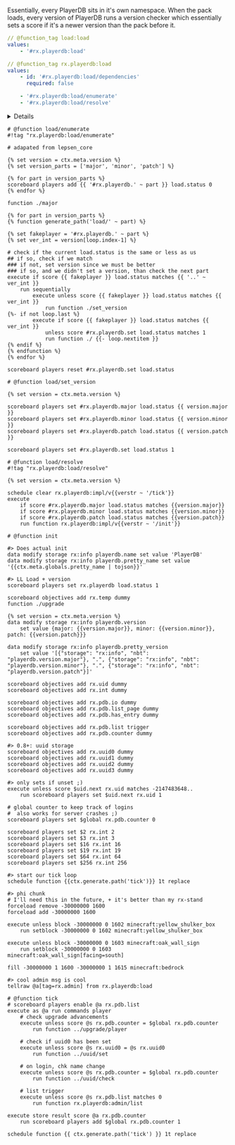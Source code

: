 <!-- Main entry points from LL -->

Essentially, every PlayerDB sits in it's own namespace. When the pack loads, every version of PlayerDB runs a version checker which essentially sets a score if it's a newer version than the pack before it.

```yaml
// @function_tag load:load
values:
    - '#rx.playerdb:load'
```

```yaml
// @function_tag rx.playerdb:load
values:
    - id: '#rx.playerdb:load/dependencies'
      required: false

    - '#rx.playerdb:load/enumerate'
    - '#rx.playerdb:load/resolve'
```

<details>Enumerate

Since this logic is a bit tough, lets break it down here.
We are using SemVer which defines 3 parts of our version: major, minor, patch

- major defines any breaking changes, mostly pertaining to rewrites
- minor defines any new features that your pack may be relying on
- patch defines any changes or fixes which apply to the feature set

Enumerate is called upon every instance of PlayerDB which is loaded in the world. It needs to first define the greatest version of PlayerDB by comparing the major.minor.patch version and override the version if it thinks it's greater.

First we check the current major. For the first pack, it will be empty so we will be the only version. Once we find a second instance of PlayerDB, it will ask *"Am I greater than the previous major"*.

- If we are *greater*, then our version is the greatest version.
- If we are *equal*, then our version needs to check minor.
- If we are *lesser*, then our version is not the greatest version.

We then repeat these steps for minor and patch. For the final patch check, there are 3 situations:

- We are now the greatest pack version and we update the latest `load.status` version
- We are the same pack version, in which our namespaces will collide
- We are not the greatest pack version, in which we do **nothing**.

This process will ensure that the latest and greatest PlayerDB version is the one which prevails! 

</details>

```mcfunction
# @function load/enumerate
#!tag "rx.playerdb:load/enumerate"

# adapated from lepsen_core

{% set version = ctx.meta.version %}
{% set version_parts = ['major', 'minor', 'patch'] %}

{% for part in version_parts %}
scoreboard players add {{ '#rx.playerdb.' ~ part }} load.status 0
{% endfor %}

function ./major

{% for part in version_parts %}
{% function generate_path('load/' ~ part) %}

{% set fakeplayer = '#rx.playerdb.' ~ part %}
{% set ver_int = version[loop.index-1] %}

# check if the current load.status is the same or less as us
## if so, check if we match
### if not, set version since we must be better
### if so, and we didn't set a version, than check the next part
execute if score {{ fakeplayer }} load.status matches {{ '..' ~ ver_int }}
    run sequentially
        execute unless score {{ fakeplayer }} load.status matches {{ ver_int }}
            run function ./set_version
{%- if not loop.last %}
        execute if score {{ fakeplayer }} load.status matches {{ ver_int }}
            unless score #rx.playerdb.set load.status matches 1
            run function ./ {{- loop.nextitem }}
{% endif %}
{% endfunction %}
{% endfor %}

scoreboard players reset #rx.playerdb.set load.status
```

```mcfunction
# @function load/set_version

{% set version = ctx.meta.version %}

scoreboard players set #rx.playerdb.major load.status {{ version.major }}
scoreboard players set #rx.playerdb.minor load.status {{ version.minor }}
scoreboard players set #rx.playerdb.patch load.status {{ version.patch }}

scoreboard players set #rx.playerdb.set load.status 1
```

```mcfunction
# @function load/resolve
#!tag "rx.playerdb:load/resolve"

{% set version = ctx.meta.version %}

schedule clear rx.playerdb:impl/v{{verstr ~ '/tick'}}
execute
    if score #rx.playerdb.major load.status matches {{version.major}}
    if score #rx.playerdb.minor load.status matches {{version.minor}}
    if score #rx.playerdb.patch load.status matches {{version.patch}}
    run function rx.playerdb:impl/v{{verstr ~ '/init'}}
```

```mcfunction
# @function init

#> Does actual init
data modify storage rx:info playerdb.name set value 'PlayerDB'
data modify storage rx:info playerdb.pretty_name set value '{{ctx.meta.globals.pretty_name | tojson}}'

#> LL Load + version
scoreboard players set rx.playerdb load.status 1

scoreboard objectives add rx.temp dummy
function ./upgrade

{% set version = ctx.meta.version %}
data modify storage rx:info playerdb.version
    set value {major: {{version.major}}, minor: {{version.minor}}, patch: {{version.patch}}}

data modify storage rx:info playerdb.pretty_version
    set value '[{"storage": "rx:info", "nbt": "playerdb.version.major"}, ".", {"storage": "rx:info", "nbt": "playerdb.version.minor"}, ".", {"storage": "rx:info", "nbt": "playerdb.version.patch"}]'

scoreboard objectives add rx.uid dummy
scoreboard objectives add rx.int dummy

scoreboard objectives add rx.pdb.io dummy
scoreboard objectives add rx.pdb.list_page dummy
scoreboard objectives add rx.pdb.has_entry dummy

scoreboard objectives add rx.pdb.list trigger
scoreboard objectives add rx.pdb.counter dummy

#> 0.8+: uuid storage
scoreboard objectives add rx.uuid0 dummy
scoreboard objectives add rx.uuid1 dummy
scoreboard objectives add rx.uuid2 dummy
scoreboard objectives add rx.uuid3 dummy

#> only sets if unset ;)
execute unless score $uid.next rx.uid matches -2147483648..
    run scoreboard players set $uid.next rx.uid 1

# global counter to keep track of logins
#  also works for server crashes ;)
scoreboard players set $global rx.pdb.counter 0

scoreboard players set $2 rx.int 2
scoreboard players set $3 rx.int 3
scoreboard players set $16 rx.int 16
scoreboard players set $19 rx.int 19
scoreboard players set $64 rx.int 64
scoreboard players set $256 rx.int 256

#> start our tick loop
schedule function {{ctx.generate.path('tick')}} 1t replace

#> phi chunk
# I'll need this in the future, + it's better than my rx-stand
forceload remove -30000000 1600
forceload add -30000000 1600

execute unless block -30000000 0 1602 minecraft:yellow_shulker_box
    run setblock -30000000 0 1602 minecraft:yellow_shulker_box

execute unless block -30000000 0 1603 minecraft:oak_wall_sign
    run setblock -30000000 0 1603 minecraft:oak_wall_sign[facing=south]

fill -30000000 1 1600 -30000000 1 1615 minecraft:bedrock

#> cool admin msg is cool
tellraw @a[tag=rx.admin] from rx.playerdb:load
```

```mcfunction
# @function tick
# scoreboard players enable @a rx.pdb.list
execute as @a run commands player
    # check upgrade advancements
    execute unless score @s rx.pdb.counter = $global rx.pdb.counter
        run function ../upgrade/player

    # check if uuid0 has been set
    execute unless score @s rx.uuid0 = @s rx.uuid0
        run function ../uuid/set

    # on login, chk name change
    execute unless score @s rx.pdb.counter = $global rx.pdb.counter
        run function ../uuid/check

    # list trigger
    execute unless score @s rx.pdb.list matches 0
        run function rx.playerdb:admin/list

execute store result score @a rx.pdb.counter
    run scoreboard players add $global rx.pdb.counter 1

schedule function {{ ctx.generate.path('tick') }} 1t replace
```
